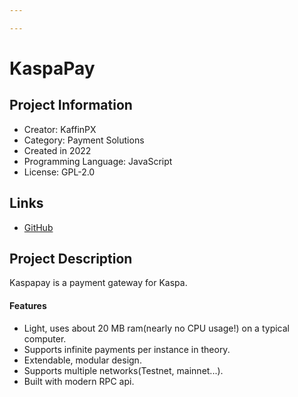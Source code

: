 ```yaml
---

---
```

# KaspaPay

## Project Information
<!---
Feel free to add/remove fields as you see fit.
--->
- Creator: KaffinPX
- Category: Payment Solutions
- Created in 2022
- Programming Language: JavaScript
- License: GPL-2.0
## Links
- [GitHub](https://github.com/Kasplabs/Kaspapay)

## Project Description
Kaspapay is a payment gateway for Kaspa.

#### Features
* Light, uses about 20 MB ram(nearly no CPU usage!) on a typical computer.
* Supports infinite payments per instance in theory.
* Extendable, modular design.
* Supports multiple networks(Testnet, mainnet...).
* Built with modern RPC api.
